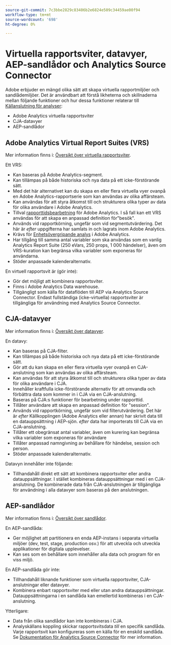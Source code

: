 ```yaml
---
source-git-commit: 7c3bbe2829c83406b2e6824e509c34459ae00f94
workflow-type: tm+mt
source-wordcount: '698'
ht-degree: 0%

---
```

# Virtuella rapportsviter, datavyer, AEP-sandlådor och Analytics Source Connector

Adobe erbjuder en mängd olika sätt att skapa virtuella rapportmiljöer och sandlådemiljöer. Det är användbart att förstå likheterna och skillnaderna mellan följande funktioner och hur dessa funktioner relaterar till [Källanslutning för analyser](https://experienceleague.adobe.com/docs/experience-platform/sources/ui-tutorials/create/adobe-applications/analytics.html?lang=en):

* Adobe Analytics virtuella rapportsviter
* CJA-datavyer
* AEP-sandlådor

## Adobe Analytics Virtual Report Suites (VRS)

Mer information finns i: [Översikt över virtuella rapportsviter](https://experienceleague.adobe.com/docs/analytics/components/virtual-report-suites/vrs-about.html?lang=en).

Ett VRS:

* Kan baseras på Adobe Analytics-segment.
* Kan tillämpas på både historiska och nya data på ett icke-förstörande sätt.
* Med det här alternativet kan du skapa en eller flera virtuella vyer ovanpå en Adobe Analytics-rapportserie som kan användas av olika affärsteam.
* Kan användas för att styra åtkomst till och strukturera olika typer av data för olika användare i Adobe Analytics.
* Tillval [rapporttidsbearbetning](https://experienceleague.adobe.com/docs/analytics/components/virtual-report-suites/vrs-report-time-processing.html?lang=en) för Adobe Analytics. I så fall kan ett VRS användas för att skapa en anpassad definition för&quot;besök&quot;.
* Används vid rapportkörning, ungefär som vid segmentutvärdering. Det här är _efter_ uppgifterna har samlats in och lagrats inom Adobe Analytics.
* Krävs för [Enhetsövergripande analys](https://experienceleague.adobe.com/docs/analytics/components/cda/overview.html?lang=en) i Adobe Analytics.
* Har tillgång till samma antal variabler som ska användas som en vanlig Analytics Report Suite (250 eVars, 250 props, 1 000 händelser), även om VRS-kuration kan begränsa vilka variabler som exponeras för användarna.
* Stöder anpassade kalenderalternativ.

En virtuell rapportsvit är (gör inte):

* Gör det möjligt att kombinera rapportsviter.
* Finns i Adobe Analytics Data warehouse.
* Tillgängligt som källa för dataflöden till AEP via Analytics Source Connector. Endast fullständiga (icke-virtuella) rapportsviter är tillgängliga för användning med Analytics Source Connector.


## CJA-datavyer

Mer information finns i: [Översikt över datavyer](https://experienceleague.adobe.com/docs/analytics-platform/using/cja-dataviews/data-views.html?lang=en).

En datavy:

* Kan baseras på CJA-filter.
* Kan tillämpas på både historiska och nya data på ett icke-förstörande sätt.
* Gör att du kan skapa en eller flera virtuella vyer ovanpå en CJA-anslutning som kan användas av olika affärsteam.
* Kan användas för att styra åtkomst till och strukturera olika typer av data för olika användare i CJA.
* Innehåller kraftfulla icke-förstörande alternativ för att omvandla och förbättra data som kommer in i CJA via en CJA-anslutning.
* Baseras på CJA:s funktioner för bearbetning under rapporttid.
* Tillåter användare att skapa en anpassad definition för &quot;session&quot;.
* Används vid rapportkörning, ungefär som vid filterutvärdering. Det här är _efter_ Källkopplingen (Adobe Analytics eller annan) har skrivit data till en datauppsättning i AEP-sjön. _efter_ data har importerats till CJA via en CJA-anslutning.
* Tillåter ett obegränsat antal variabler, även om kurering kan begränsa vilka variabler som exponeras för användare
* Tillåter anpassad namngivning av behållare för händelse, session och person.
* Stöder anpassade kalenderalternativ.

Datavyn innehåller inte följande:

* Tillhandahåll direkt ett sätt att kombinera rapportsviter eller andra datauppsättningar. I stället kombineras datauppsättningar med i en CJA-anslutning. De kombinerade data från CJA-anslutningen är tillgängliga för användning i alla datavyer som baseras på den anslutningen.

## AEP-sandlådor

Mer information finns i: [Översikt över sandlådor](https://experienceleague.adobe.com/docs/experience-platform/sandbox/home.html?lang=en).

En AEP-sandlåda:

* Ger möjlighet att partitionera en enda AEP-instans i separata virtuella miljöer (dev, test, stage, production osv.) för att utveckla och utveckla applikationer för digitala upplevelser.
* Kan ses som en behållare som innehåller alla data och program för en viss miljö.

En AEP-sandlåda gör inte:

* Tillhandahåll liknande funktioner som virtuella rapportsviter, CJA-anslutningar eller datavyer.
* Kombinera enbart rapportsviter med eller utan andra datauppsättningar. Datauppsättningarna i en sandlåda kan emellertid kombineras i en CJA-anslutning.

Ytterligare:

* Data från olika sandlådor kan inte kombineras i CJA.
* Analyskällans koppling skickar rapportsvitsdata _till_ en specifik sandlåda. Varje rapportsvit kan konfigureras som en källa för en enskild sandlåda. Se [Dokumentation för Analytics Source Connector](https://experienceleague.adobe.com/docs/experience-platform/sources/ui-tutorials/create/adobe-applications/analytics.html?lang=en) för mer information.